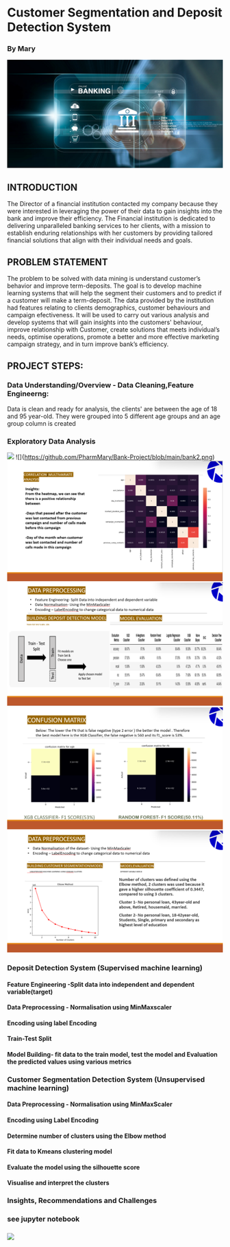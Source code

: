 # Customer Segmentation and Deposit Detection System 

### By Mary
![](https://github.com/PharmMary/Bank-Project/blob/main/Bank%20image.jpg)
## INTRODUCTION
The Director of a financial institution contacted my company because they were interested in leveraging the power of their data to gain insights into the bank and improve their efficiency. The Financial institution is dedicated to delivering unparalleled banking services to her clients, with a mission to establish enduring relationships with her customers by providing tailored financial solutions that align with their individual needs and goals.

## PROBLEM STATEMENT
The problem to be solved with data mining is understand customer’s behavior and improve term-deposits. The goal is to develop machine learning systems that will help the segment their customers and to predict if a customer will make a term-deposit.
 The data provided by the institution had features relating to clients demographics, customer behaviours and campaign efectiveness. It will be used to carry out various analysis and develop systems that will gain insights into the customers' behaviour, improve relationship with Customer, create solutions that meets individual’s needs, optimise operations, promote a better and more effective marketing campaign strategy, and in turn improve bank’s efficiency. 
 
## PROJECT STEPS:
  ### Data Understanding/Overview - Data Cleaning,Feature Engineerng:
  Data is clean and ready for analysis, the clients' are between the age of 18 and 95 year-old. They were grouped into 5 different age groups and an age group column is created
  ### Exploratory Data Analysis
![](https://github.com/PharmMary/Bank-Project/blob/main/bank1.png)
![]{https://github.com/PharmMary/Bank-Project/blob/main/bank2.png)
![](https://github.com/PharmMary/Bank-Project/blob/main/bank3.png)
![](https://github.com/PharmMary/Bank-Project/blob/main/bank4.png)
![](https://github.com/PharmMary/Bank-Project/blob/main/bank6.png)
![](https://github.com/PharmMary/Bank-Project/blob/main/bank7.png)
  
  
  ### Deposit Detection System (Supervised machine learning)
   #### Feature Engineering -Split data into independent and dependent variable(target)
   #### Data Preprocessing - Normalisation using MinMaxscaler
   #### Encoding using label Encoding
   #### Train-Test Split
   #### Model Building- fit data to the train model, test the model and Evaluation the predicted values using various metrics
   
  ### Customer Segmentation Detection System (Unsupervised machine learning)
   #### Data Preprocessing - Normalisation using MinMaxScaler
   #### Encoding using Label Encoding
   #### Determine number of clusters using the Elbow method
   #### Fit data to Kmeans clustering model
   #### Evaluate the model using the silhouette score
   #### Visualise and interpret the clusters

  ### Insights, Recommendations and Challenges

### see jupyter notebook   
### ![](Bank_Customer_Segmentation_and_Deposit_Detection_case_study.ipynb)
  

